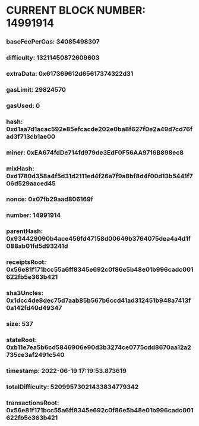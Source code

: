 # CURRENT BLOCK NUMBER: 14991914

### baseFeePerGas: 34085498307
### difficulty: 13211450872609603
### extraData: 0x617369612d65617374322d31
### gasLimit: 29824570
### gasUsed: 0
### hash: 0xd1aa7d1acac592e85efcacde202e0ba8f627f0e2a49d7cd76fad3f713cb1ae00
### miner: 0xEA674fdDe714fd979de3EdF0F56AA9716B898ec8
### mixHash: 0xd1780d358a4f5d31d2111ed4f26a7f9a8bf8d4f00d13b5441f706d529aaced45
### nonce: 0x07fb29aad806169f
### number: 14991914
### parentHash: 0x934429090b4ace456fd47158d00649b3764075dea4a4d1f088ab01fd5d93241d
### receiptsRoot: 0x56e81f171bcc55a6ff8345e692c0f86e5b48e01b996cadc001622fb5e363b421
### sha3Uncles: 0x1dcc4de8dec75d7aab85b567b6ccd41ad312451b948a7413f0a142fd40d49347
### size: 537
### stateRoot: 0xb11e7ea5b6cd5846906e90d3b3274ce0775cdd8670aa12a2735ce3af2491c540
### timestamp: 2022-06-19 17:19:53.873619
### totalDifficulty: 52099573021433834779342
### transactionsRoot: 0x56e81f171bcc55a6ff8345e692c0f86e5b48e01b996cadc001622fb5e363b421
